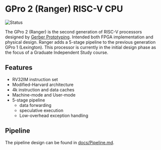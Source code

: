 # GPro 2 (Ranger) RISC-V CPU

![Status](https://img.shields.io/badge/status-initial_design-blue)
<!-- ![Sim](https://img.shields.io/badge/simulation-passing-green) -->
<!-- ![FPGA](https://img.shields.io/badge/FPGA-failing-red) -->


The GPro 2 (Ranger) is the second generation of RISC-V processors designed by
[Gerber Prototyping](https://g-proto.com). Intended both FPGA implementation and
physical design. Ranger adds a 5-stage pipeline to the previous generation
GPro 1 (Lexington). This processor is currently in the initial design phase as
the focus of a Graduate Independent Study course.

## Features

- RV32IM instruction set
- Modified-Harvard architecture
- 4k instruction and data caches
- Machine-mode and User-mode
- 5-stage pipeline
  - data forwarding
  - speculative execution
  - Low-overhead exception handling

## Pipeline

The pipeline design can be found in [docs/Pipeline.md](./docs/Pipeline.md).
